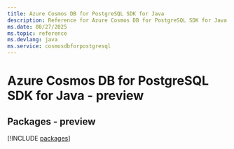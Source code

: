 ```yaml
---
title: Azure Cosmos DB for PostgreSQL SDK for Java
description: Reference for Azure Cosmos DB for PostgreSQL SDK for Java
ms.date: 08/27/2025
ms.topic: reference
ms.devlang: java
ms.service: cosmosdbforpostgresql
---
```

# Azure Cosmos DB for PostgreSQL SDK for Java - preview
## Packages - preview
[!INCLUDE [packages](cosmos-db-for-postgresql-index.md)]